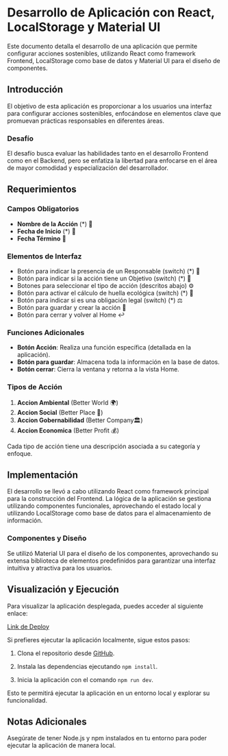 # Desarrollo de Aplicación con React, LocalStorage y Material UI

Este documento detalla el desarrollo de una aplicación que permite configurar acciones sostenibles, utilizando React como framework Frontend, LocalStorage como base de datos y Material UI para el diseño de componentes.

## Introducción

El objetivo de esta aplicación es proporcionar a los usuarios una interfaz para configurar acciones sostenibles, enfocándose en elementos clave que promuevan prácticas responsables en diferentes áreas.

### Desafío

El desafío busca evaluar las habilidades tanto en el desarrollo Frontend como en el Backend, pero se enfatiza la libertad para enfocarse en el área de mayor comodidad y especialización del desarrollador.

## Requerimientos

### Campos Obligatorios

- **Nombre de la Acción** (\*) 💬
- **Fecha de Inicio** (\*) 📅
- **Fecha Término** 📅

### Elementos de Interfaz

- Botón para indicar la presencia de un Responsable (switch) (\*) 👤
- Botón para indicar si la acción tiene un Objetivo (switch) (\*) 🎯
- Botones para seleccionar el tipo de acción (descritos abajo) ⚙️
- Botón para activar el cálculo de huella ecológica (switch) (\*) 👣
- Botón para indicar si es una obligación legal (switch) (\*) ⚖️
- Botón para guardar y crear la acción 💾
- Botón para cerrar y volver al Home ↩️

### Funciones Adicionales

- **Botón Acción**: Realiza una función específica (detallada en la aplicación).
- **Botón para guardar**: Almacena toda la información en la base de datos.
- **Botón cerrar**: Cierra la ventana y retorna a la vista Home.

### Tipos de Acción

1. **Accion Ambiental** (Better World 🌍)
2. **Accion Social** (Better Place 🤝)
3. **Accion Gobernabilidad** (Better Company🏛)
4. **Accion Economica** (Better Profit 💰)

Cada tipo de acción tiene una descripción asociada a su categoría y enfoque.

## Implementación

El desarrollo se llevó a cabo utilizando React como framework principal para la construcción del Frontend. La lógica de la aplicación se gestiona utilizando componentes funcionales, aprovechando el estado local y utilizando LocalStorage como base de datos para el almacenamiento de información.

### Componentes y Diseño

Se utilizó Material UI para el diseño de los componentes, aprovechando su extensa biblioteca de elementos predefinidos para garantizar una interfaz intuitiva y atractiva para los usuarios.

## Visualización y Ejecución

Para visualizar la aplicación desplegada, puedes acceder al siguiente enlace:

[Link de Deploy](https://a-sepulveda-r.github.io/pt_liftun/)

Si prefieres ejecutar la aplicación localmente, sigue estos pasos:

1. Clona el repositorio desde [GitHub](https://github.com/a-sepulveda-r/pt_liftun).

2. Instala las dependencias ejecutando `npm install`.

3. Inicia la aplicación con el comando `npm run dev`.

Esto te permitirá ejecutar la aplicación en un entorno local y explorar su funcionalidad.

## Notas Adicionales

Asegúrate de tener Node.js y npm instalados en tu entorno para poder ejecutar la aplicación de manera local.
